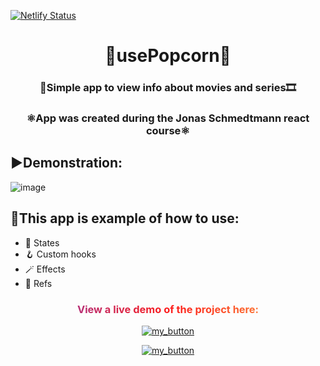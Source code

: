 [![Netlify Status](https://api.netlify.com/api/v1/badges/fbfaac13-fd87-425f-adc0-c8c54cfdc344/deploy-status)](https://app.netlify.com/sites/usepopcorn-online-cinema/deploys)
<h1 align="center">🍿usePopcorn🍿</h1>
<h3 align="center">🎦Simple app to view info about movies and series🎞️</h3>
<h3 align="center" >⚛️App was created during the Jonas Schmedtmann react course⚛️</h3>

## ▶️Demonstration:
![image](https://drive.google.com/uc?export=download&id=1JpCSnWSWt9WvIm2r1Io7pt3F8JbJgx04)
## 🚀This app is example of how to use:

- 🧱 States
- 🪝 Custom hooks
- 🪄 Effects
- 🔗 Refs

<div align="center">
<h3 style="background: linear-gradient(to right, #833ab4, #fd1d1d, #fcb045); -webkit-background-clip: text; -webkit-text-fill-color: transparent;" 
> View a live demo of the project here:</h3>

[![my_button](https://img.shields.io/badge/click_me-37a779?style=for-the-badge)](https://usepopcorn-online-cinema.netlify.app/)

[![my_button](https://img.shields.io/badge/🟦🟨-37a779?style=for-the-badge)](https://www.youtube.com/watch?v=G510jeWiaV0)

</div>
